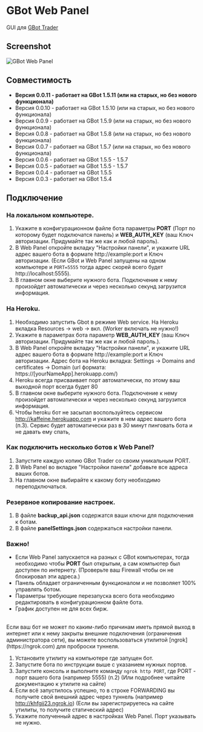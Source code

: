 # GBot Web Panel

GUI для [GBot Trader](https://github.com/steeply/gbot-trader)


## Screenshot

![GBot Web Panel](https://user-images.githubusercontent.com/17174182/42447475-6d2ac0d8-8393-11e8-8b0b-49fe110447ef.png)


## Совместимость

* **Версия 0.0.11 - работает на GBot 1.5.11 (или на старых, но без нового функционала)**
* Версия 0.0.10 - работает на GBot 1.5.10 (или на старых, но без нового функционала)
* Версия 0.0.9 - работает на GBot 1.5.9 (или на старых, но без нового функционала)
* Версия 0.0.8 - работает на GBot 1.5.8 (или на старых, но без нового функционала)
* Версия 0.0.7 - работает на GBot 1.5.7 (или на старых, но без нового функционала)
* Версия 0.0.6 - работает на GBot 1.5.5 - 1.5.7
* Версия 0.0.5 - работает на GBot 1.5.5 - 1.5.7
* Версия 0.0.4 - работает на GBot 1.5.5
* Версия 0.0.3 - работает на GBot 1.5.4


## Подключение

### На локальном компьютере.

1. Укажите в конфигурационном файле бота параметры **PORT** (Порт по которому будет подключатся панель) и **WEB_AUTH_KEY** (ваш Ключ авторизации. Придумайте так же как и любой пароль).
2. В Web Panel откройте вкладку "Настройки панели", и укажите URL адрес вашего бота в формате http://example:port и Ключ авторизации. (Если GBot и Web Panel запущены на одном компьютере и `PORT=5555` тогда адрес скорей всего будет http://localhost:5555).
3. В главном окне выберите нужного бота. Подключение к нему произойдет автоматически и через несколько секунд загрузится информация.

### На Heroku.

1. Необходимо запустить Gbot в режиме Web service. На Heroku вкладка Resources -> web -> вкл. (Worker включать не нужно!)
2. Укажите в параметрах бота параметр **WEB_AUTH_KEY** (ваш Ключ авторизации. Придумайте так же как и любой пароль.).
3. В Web Panel откройте вкладку "Настройки панели", и укажите URL адрес вашего бота в формате http://example:port и Ключ авторизации. Адрес бота на Heroku вкладка: Settings -> Domains and certificates -> Domain (url формата: https://[yourNameApp].herokuapp.com/)
4. Heroku всегда присваивает порт автоматически, по этому ваш выходной порт всегда будет 80
5. В главном окне выберите нужного бота. Подключение к нему произойдет автоматически и через несколько секунд загрузится информация.
6. Чтобы heroku бот не засыпал воспользуйтесь сервисом http://kaffeine.herokuapp.com и укажите в нем адрес вашего бота (п.3). Сервис будет автоматически раз в 30 минут пинговать бота и не давать ему спать,

### Как подключить несколько ботов к Web Panel?

1. Запустите каждую копию GBot Trader со своим уникальным PORT.
2. В Web Panel во вкладке "Настройки панели" добавьте все адреса ваших ботов.
3. На главном окне выбирайте к какому боту необходимо переподключаться.


### Резервное копирование настроек.

1. В файле **backup_api.json** содержатся ваши ключи для подключения к ботам.
2. В файле **panelSettings.json** содержаться настройки панели.



### Важно!

* Если Web Panel запускается на разных с GBot компьютерах, тогда необходимо чтобы **PORT** был открытым, а сам компьютер был доступен по интернету. (Проверьте ваш Firewall чтобы он не блокировал эти адреса.)
* Панель обладает ограниченным функционалом и не позволяет 100% управлять ботом.
* Параметры требующие перезапуска всего бота необходимо редактировать в конфигурационном файле бота.
* График доступен не для всех бирж.


<br>
Если ваш бот не может по каким-либо причинам иметь прямой выход в интернет или к нему закрыты внешние подключения (ограничения администратора сети), вы можете воспользоваться утилитой [ngrok](https://ngrok.com) для проброски туннеля.

1. Установите утилиту на компьютере где запущен бот.
2. Запустите бота по инструкции выше с указанием нужных портов.
3. Запустите консоль и выполните команду `ngrok http PORT`, где PORT - порт вашего бота (например 5555) (п.2) (Или подробнее читайте документацию к утилите на сайте)
4. Если всё запустилось успешно, то в строке FORWARDING вы получите свой внешний адрес через туннель (например http://khfgjj23.ngrok.io) (Если вы зарегистрируетесь на сайте утилиты, то получите статический адрес)
5. Укажите полученный адрес в настройках Web Panel. Порт указывать не нужно.
